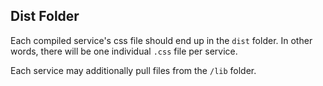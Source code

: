 ## Dist Folder

Each compiled service's css file should end up in the `dist` folder. In other words, there will be one individual `.css` file per service.

Each service may additionally pull files from the `/lib` folder.